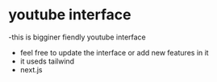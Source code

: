 # youtube interface
-this is bigginer fiendly youtube interface 
- feel free to update the interface or add new features in it
- it useds tailwind
- next.js
